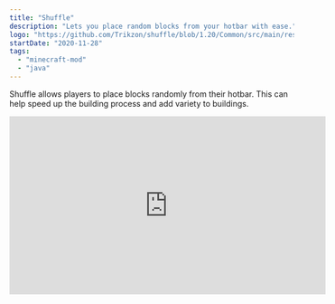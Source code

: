 ```yaml
---
title: "Shuffle"
description: "Lets you place random blocks from your hotbar with ease."
logo: "https://github.com/Trikzon/shuffle/blob/1.20/Common/src/main/resources/assets/shuffle/icon.png?raw=true"
startDate: "2020-11-28"
tags:
  - "minecraft-mod"
  - "java"
---
```


Shuffle allows players to place blocks randomly from their hotbar. This can help speed up the building process and add variety to buildings.

<iframe width="560" height="315" src="https://www.youtube-nocookie.com/embed/iTEJO_tNMgs" title="YouTube video player" frameborder="0" allow="accelerometer; autoplay; clipboard-write; encrypted-media; gyroscope; picture-in-picture; web-share" allowfullscreen></iframe>
